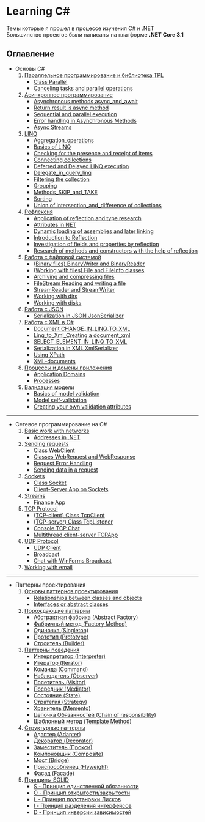 # Learning C#
Темы которые я прошел в процессе изучения C# и .NET    
Большинство проектов были написаны на платформе **.NET Core 3.1**
## Оглавление
+ Основы C#  
  1) [Параллельное программирование и библиотека TPL](https://github.com/Sempaku/Learning_CSharp/tree/master/Basics%20of%20C%23/Parallel%20programming%20and%20the%20TPL%20library)  
      - [Class Parallel](https://github.com/Sempaku/Learning_CSharp/tree/master/Basics%20of%20C%23/Parallel%20programming%20and%20the%20TPL%20library/Class%20Parallel)  
      - [Canceling tasks and parallel operations](https://github.com/Sempaku/Learning_CSharp/tree/master/Basics%20of%20C%23/Parallel%20programming%20and%20the%20TPL%20library/Canceling%20tasks%20and%20parallel%20operations)  
  2) [Aсинхронное программирование](https://github.com/Sempaku/Learning_CSharp/tree/master/Basics%20of%20C%23/Asynchronous%20programming)
      - [Asynchronous methods,async_and_await](https://github.com/Sempaku/Learning_CSharp/tree/master/Basics%20of%20C%23/Asynchronous%20programming/Asynchronous%20methods%2Casync_and_await)  
      - [Return result is async method](https://github.com/Sempaku/Learning_CSharp/tree/master/Basics%20of%20C%23/Asynchronous%20programming/Return_result_is_async%20method)  
      - [Sequential and parallel execution](https://github.com/Sempaku/Learning_CSharp/tree/master/Basics%20of%20C%23/Asynchronous%20programming/Sequential%20and%20parallel%20execution)  
      - [Error handling in Asynchronous Methods](https://github.com/Sempaku/Learning_CSharp/tree/master/Basics%20of%20C%23/Asynchronous%20programming/Error%20handling%20in%20Asynchronous%20Methods)  
      - [Async Streams](https://github.com/Sempaku/Learning_CSharp/tree/master/Basics%20of%20C%23/Asynchronous%20programming/Asynchronous%20Streams)  
  3) [LINQ](https://github.com/Sempaku/Learning_CSharp/tree/master/Basics%20of%20C%23/LINQ)
      - [Aggregation_operations](https://github.com/Sempaku/Learning_CSharp/tree/master/Basics%20of%20C%23/LINQ/Aggregation_operations)
      - [Basics of LINQ](https://github.com/Sempaku/Learning_CSharp/tree/master/Basics%20of%20C%23/LINQ/Basics%20of%20LINQ)
      - [Checking for the presence and receipt of items](https://github.com/Sempaku/Learning_CSharp/tree/master/Basics%20of%20C%23/LINQ/Checking%20for%20the%20presence%20and%20receipt%20of%20items)
      - [Connecting collections](https://github.com/Sempaku/Learning_CSharp/tree/master/Basics%20of%20C%23/LINQ/Connecting%20collections)
      - [Deferred and Delayed LINQ execution](https://github.com/Sempaku/Learning_CSharp/tree/master/Basics%20of%20C%23/LINQ/Deferred%20and%20Delayed%20LINQ%20execution)
      - [Delegate_in_query_linq](https://github.com/Sempaku/Learning_CSharp/tree/master/Basics%20of%20C%23/LINQ/Delegate_in_query_linq)
      - [Filtering the collection](https://github.com/Sempaku/Learning_CSharp/tree/master/Basics%20of%20C%23/LINQ/Filtering%20the%20collection)
      - [Grouping](https://github.com/Sempaku/Learning_CSharp/tree/master/Basics%20of%20C%23/LINQ/Grouping)
      - [Methods_SKIP_and_TAKE](https://github.com/Sempaku/Learning_CSharp/tree/master/Basics%20of%20C%23/LINQ/Methods_SKIP_and_TAKE)
      - [Sorting](https://github.com/Sempaku/Learning_CSharp/tree/master/Basics%20of%20C%23/LINQ/Sorting)
      - [Union of intersection_and_difference of collections](https://github.com/Sempaku/Learning_CSharp/tree/master/Basics%20of%20C%23/LINQ/Union%20of%20intersection_and_difference%20of%20collections)      
  4) [Рефлексия](https://github.com/Sempaku/Learning_CSharp/tree/master/Basics%20of%20C%23/Reflection)
      - [Application of reflection and type research](https://github.com/Sempaku/Learning_CSharp/tree/master/Basics%20of%20C%23/Reflection/Application%20of%20reflection%20and%20type%20research)
      - [Attributes in NET](https://github.com/Sempaku/Learning_CSharp/tree/master/Basics%20of%20C%23/Reflection/Attributes%20in%20NET)
      - [Dynamic loading of assemblies and later linking](https://github.com/Sempaku/Learning_CSharp/tree/master/Basics%20of%20C%23/Reflection/Dynamic%20loading%20of%20assemblies%20and%20later%20linking)
      - [Introduction to Reflection](https://github.com/Sempaku/Learning_CSharp/tree/master/Basics%20of%20C%23/Reflection/Introduction%20to%20Reflection)
      - [Investigation of fields and properties by reflection](https://github.com/Sempaku/Learning_CSharp/tree/master/Basics%20of%20C%23/Reflection/Investigation%20of%20fields%20and%20properties%20by%20reflection)
      - [Research of methods and constructors with the help of reflection](https://github.com/Sempaku/Learning_CSharp/tree/master/Basics%20of%20C%23/Reflection/Research%20of%20methods%20and%20constructors%20with%20the%20help%20of%20reflection)
  5) [Работа с файловой системой](https://github.com/Sempaku/Learning_CSharp/tree/master/Basics%20of%20C%23/Working%20with%20the%20File%20System)
      - [(Binary files) BinaryWriter and BinaryReader](https://github.com/Sempaku/Learning_CSharp/tree/master/Basics%20of%20C%23/Working%20with%20the%20File%20System/(Binary%20files)%20BinaryWriter%20and%20BinaryReader)
      - [(Working with files) File and FileInfo classes](https://github.com/Sempaku/Learning_CSharp/tree/master/Basics%20of%20C%23/Working%20with%20the%20File%20System/(Working%20with%20files)%20File%20and%20FileInfo%20classes)
      - [Archiving and compressing files](https://github.com/Sempaku/Learning_CSharp/tree/master/Basics%20of%20C%23/Working%20with%20the%20File%20System/Archiving%20and%20compressing%20files)
      - [FileStream Reading and writing a file](https://github.com/Sempaku/Learning_CSharp/tree/master/Basics%20of%20C%23/Working%20with%20the%20File%20System/FileStream%20Reading%20and%20writing%20a%20file)
      - [StreamReader and StreamWriter](https://github.com/Sempaku/Learning_CSharp/tree/master/Basics%20of%20C%23/Working%20with%20the%20File%20System/StreamReader%20and%20StreamWriter)
      - [Working with dirs](https://github.com/Sempaku/Learning_CSharp/tree/master/Basics%20of%20C%23/Working%20with%20the%20File%20System/Working%20with%20dirs)
      - [Working with disks](https://github.com/Sempaku/Learning_CSharp/tree/master/Basics%20of%20C%23/Working%20with%20the%20File%20System/Working%20with%20disks)  
  6) [Работа с JSON](https://github.com/Sempaku/Learning_CSharp/tree/master/Basics%20of%20C%23/Working%20with%20JSON)
      - [Serialization in JSON JsonSerializer](https://github.com/Sempaku/Learning_CSharp/tree/master/Basics%20of%20C%23/Working%20with%20JSON/Serialization%20in%20JSON%20JsonSerializer)
  7) [Работа с XML в C#](https://github.com/Sempaku/Learning_CSharp/tree/master/Basics%20of%20C%23/Working%20with%20XML%20in%20C%23)
      - [Document CHANGE_IN_LINQ_TO_XML](https://github.com/Sempaku/Learning_CSharp/tree/master/Basics%20of%20C%23/Working%20with%20XML%20in%20C%23/Document%20CHANGE_IN_LINQ_TO_XML)
      - [Linq_to_Xml_Creating a document_xml](https://github.com/Sempaku/Learning_CSharp/tree/master/Basics%20of%20C%23/Working%20with%20XML%20in%20C%23/Linq_to_Xml_Creating%20a%20document_xml)
      - [SELECT_ELEMENT_IN_LINQ_TO_XML](https://github.com/Sempaku/Learning_CSharp/tree/master/Basics%20of%20C%23/Working%20with%20XML%20in%20C%23/SELECT_ELEMENT_IN_LINQ_TO_XML)
      - [Serialization in XML XmlSerializer](https://github.com/Sempaku/Learning_CSharp/tree/master/Basics%20of%20C%23/Working%20with%20XML%20in%20C%23/Serialization%20in%20XML%20XmlSerializer)
      - [Using XPath](https://github.com/Sempaku/Learning_CSharp/tree/master/Basics%20of%20C%23/Working%20with%20XML%20in%20C%23/Using%20XPath)
      - [XML-documents](https://github.com/Sempaku/Learning_CSharp/tree/master/Basics%20of%20C%23/Working%20with%20XML%20in%20C%23/XML-documents)
  8) [Процессы и домены приложения](https://github.com/Sempaku/Learning_CSharp/tree/master/Basics%20of%20C%23/Processes%20and%20Application%20domains)
      - [Application Domains](https://github.com/Sempaku/Learning_CSharp/tree/master/Basics%20of%20C%23/Processes%20and%20Application%20domains/Application%20Domains)
      - [Processes](https://github.com/Sempaku/Learning_CSharp/tree/master/Basics%20of%20C%23/Processes%20and%20Application%20domains/Processes)
  9) [Валидация модели](https://github.com/Sempaku/Learning_CSharp/tree/master/Basics%20of%20C%23/Validation%20of%20the%20model)
      - [Basics of model validation](https://github.com/Sempaku/Learning_CSharp/tree/master/Basics%20of%20C%23/Validation%20of%20the%20model/Basics%20of%20model%20validation)
      - [Model self-validation](https://github.com/Sempaku/Learning_CSharp/tree/master/Basics%20of%20C%23/Validation%20of%20the%20model/Model%20self-validation)
      - [Creating your own validation attributes](https://github.com/Sempaku/Learning_CSharp/tree/master/Basics%20of%20C%23/Validation%20of%20the%20model/Creating%20your%20own%20validation%20attributes)
____
+ Сетевое программирование на C#  
  1) [Basic work with networks](https://github.com/Sempaku/Learning_CSharp/tree/master/Network%20programming/Basic%20work%20with%20networks)
      - [Addresses in .NET](https://github.com/Sempaku/Learning_CSharp/tree/master/Network%20programming/Basic%20work%20with%20networks/Addresses%20in%20.NET)
  2) [Sending requests](https://github.com/Sempaku/Learning_CSharp/tree/master/Network%20programming/Sending%20requests)
      - [Class WebClient](https://github.com/Sempaku/Learning_CSharp/tree/master/Network%20programming/Sending%20requests/Class%20WebClient)
      - [Classes WebRequest and WebResponse](https://github.com/Sempaku/Learning_CSharp/tree/master/Network%20programming/Sending%20requests/Classes%20WebRequest%20and%20WebResponse)
      - [Request Error Handling](https://github.com/Sempaku/Learning_CSharp/tree/master/Network%20programming/Sending%20requests/Request%20Error%20Handling)
      - [Sending data in a request](https://github.com/Sempaku/Learning_CSharp/tree/master/Network%20programming/Sending%20requests/Sending%20data%20in%20a%20request)
  3) [Sockets](https://github.com/Sempaku/Learning_CSharp/tree/master/Network%20programming/Sockets)
      - [Class Socket](https://github.com/Sempaku/Learning_CSharp/tree/master/Network%20programming/Sockets/Class%20Socket)  
      - [Client-Server App on Sockets](https://github.com/Sempaku/Learning_CSharp/tree/master/Network%20programming/Sockets/Client-Server%20App%20on%20Sockets)
  4) [Streams](https://github.com/Sempaku/Learning_CSharp/tree/master/Network%20programming/Streams/)
      - [Finance App](https://github.com/Sempaku/Learning_CSharp/tree/master/Network%20programming/Streams/FinanceApp)
  5) [TCP Protocol](https://github.com/Sempaku/Learning_CSharp/tree/master/Network%20programming/TCP%20Protocol)
      - [(TCP-client) Class TcpClient](https://github.com/Sempaku/Learning_CSharp/tree/master/Network%20programming/TCP%20Protocol/TCP-client_Class_TcpClient)
      - [(TCP-server) Class TcpListener](https://github.com/Sempaku/Learning_CSharp/tree/master/Network%20programming/TCP%20Protocol/TCP-server_Class_TcpListener)
      - [Console TCP Chat](https://github.com/Sempaku/Learning_CSharp/tree/master/Network%20programming/TCP%20Protocol/Console%20TCP%20Chat)
      - [Multithread client-server TCPApp](https://github.com/Sempaku/Learning_CSharp/tree/master/Network%20programming/TCP%20Protocol/Multithread%20cl-sv%20TCPApp)
  6) [UDP Protocol](https://github.com/Sempaku/Learning_CSharp/tree/master/Network%20programming/UDP%20Protocol)
      - [UDP Client](https://github.com/Sempaku/Learning_CSharp/tree/master/Network%20programming/UDP%20Protocol/UDP%20Client)
      - [Broadcast](https://github.com/Sempaku/Learning_CSharp/tree/master/Network%20programming/UDP%20Protocol/Broadcast)
      - [Chat with WinForms Broadcast](https://github.com/Sempaku/Learning_CSharp/tree/master/Network%20programming/UDP%20Protocol/Chat%20with%20WinForms%20Broadcast)
  7) [Working with email](https://github.com/Sempaku/Learning_CSharp/tree/master/Network%20programming/Working%20with%20email)
____
+ Паттерны проектирования
  1) [Основы паттернов проектирования](https://github.com/Sempaku/Learning_CSharp/tree/master/Design%20patterns/Fundamentals%20of%20Design%20patterns)
      - [Relationships between classes and objects](https://github.com/Sempaku/Learning_CSharp/tree/master/Design%20patterns/Fundamentals%20of%20Design%20patterns/Relationships%20between%20classes%20and%20objects)
      - [Interfaces or abstract classes](https://github.com/Sempaku/Learning_CSharp/tree/master/Design%20patterns/Fundamentals%20of%20Design%20patterns/Interfaces%20or%20abstract%20classes)
  2) [Порождающие паттерны](https://github.com/Sempaku/Learning_CSharp/tree/master/Design%20patterns/Generating%20patterns)
      - [Абстрактная фабрика (Abstract Factory)](https://github.com/Sempaku/Learning_CSharp/tree/master/Design%20patterns/Generating%20patterns/Абстрактная%20фабрика%20(Abstract%20Factory))
      - [Фабричный метод (Factory Method)](https://github.com/Sempaku/Learning_CSharp/tree/master/Design%20patterns/Generating%20patterns/Фабричный%20метод%20(Factory%20Method))
      - [Одиночка (Singleton)](https://github.com/Sempaku/Learning_CSharp/tree/master/Design%20patterns/Generating%20patterns/Одиночка%20(Singleton))
      - [Прототип (Prototype)](https://github.com/Sempaku/Learning_CSharp/tree/master/Design%20patterns/Generating%20patterns/Прототип%20(Prototype))
      - [Строитель (Builder)](https://github.com/Sempaku/Learning_CSharp/tree/master/Design%20patterns/Generating%20patterns/Строитель%20(Builder))
  3) [Паттерны поведения](https://github.com/Sempaku/Learning_CSharp/tree/master/Design%20patterns/Patterns%20of%20behavior)
      - [Интерпретатор (Interpreter)](https://github.com/Sempaku/Learning_CSharp/tree/master/Design%20patterns/Patterns%20of%20behavior/Интерпретатор%20(Interpreter))
      - [Итератор (Iterator)](https://github.com/Sempaku/Learning_CSharp/tree/master/Design%20patterns/Patterns%20of%20behavior/Итератор%20(Iterator))
      - [Команда (Command)](https://github.com/Sempaku/Learning_CSharp/tree/master/Design%20patterns/Patterns%20of%20behavior/Команда%20(Command))
      - [Наблюдатель (Observer)](https://github.com/Sempaku/Learning_CSharp/tree/master/Design%20patterns/Patterns%20of%20behavior/Наблюдатель%20(Observer))
      - [Посетитель (Visitor)](https://github.com/Sempaku/Learning_CSharp/tree/master/Design%20patterns/Patterns%20of%20behavior/Посетитель%20(Visitor))
      - [Посредник (Mediator)](https://github.com/Sempaku/Learning_CSharp/tree/master/Design%20patterns/Patterns%20of%20behavior/Посредник%20(Mediator))
      - [Состояние (State)](https://github.com/Sempaku/Learning_CSharp/tree/master/Design%20patterns/Patterns%20of%20behavior/Состояние%20(State))
      - [Стратегия (Strategy)](https://github.com/Sempaku/Learning_CSharp/tree/master/Design%20patterns/Patterns%20of%20behavior/Стратегия%20(Strategy))
      - [Хранитель (Memento)](https://github.com/Sempaku/Learning_CSharp/tree/master/Design%20patterns/Patterns%20of%20behavior/Хранитель%20(Memento))
      - [Цепочка Обязанностей (Chain of responsibility)](https://github.com/Sempaku/Learning_CSharp/tree/master/Design%20patterns/Patterns%20of%20behavior/Цепочка%20Обязанностей%20(Chain%20of%20responsibility))
      - [Шаблонный метод (Template Method)](https://github.com/Sempaku/Learning_CSharp/tree/master/Design%20patterns/Patterns%20of%20behavior/Шаблонный%20метод%20(Template%20Method))
  4) [Структурные паттерны](https://github.com/Sempaku/Learning_CSharp/tree/master/Design%20patterns/Structural%20patterns)
      - [Адаптер (Adapter)](https://github.com/Sempaku/Learning_CSharp/tree/master/Design%20patterns/Structural%20patterns/Адаптер%20(Adapter)) 
      - [Декоратор (Decorator)](https://github.com/Sempaku/Learning_CSharp/tree/master/Design%20patterns/Structural%20patterns/Декоратор%20(Decorator))
      - [Заместитель (Прокси)](https://github.com/Sempaku/Learning_CSharp/tree/master/Design%20patterns/Structural%20patterns/Заместитель%20(Прокси))
      - [Компоновщик (Composite)](https://github.com/Sempaku/Learning_CSharp/tree/master/Design%20patterns/Structural%20patterns/Компоновщик%20(Composite))
      - [Мост (Bridge)](https://github.com/Sempaku/Learning_CSharp/tree/master/Design%20patterns/Structural%20patterns/Мост%20(Bridge))
      - [Приспособленец (Flyweight)](https://github.com/Sempaku/Learning_CSharp/tree/master/Design%20patterns/Structural%20patterns/Приспособленец%20(Flyweight))
      - [Фасад (Facade)](https://github.com/Sempaku/Learning_CSharp/tree/master/Design%20patterns/Structural%20patterns/Фасад%20(Facade))
  5) [Принципы SOLID](https://github.com/Sempaku/Learning_CSharp/tree/master/Design%20patterns/Solid)
      - [S - Принцип единственной обязанности](https://github.com/Sempaku/Learning_CSharp/tree/master/Design%20patterns/Solid/(S)%20Single%20responsibility%20principle)
      - [O - Принцип открытости/закрытости](https://github.com/Sempaku/Learning_CSharp/tree/master/Design%20patterns/Solid/(O)%20Open_Closed%20Principle)
      - [L - Принцип подстановки Лисков](https://github.com/Sempaku/Learning_CSharp/tree/master/Design%20patterns/Solid/(L)%20Liskov%20Substitution%20Principle)
      - [I - Принцип разделения интерфейсов](https://github.com/Sempaku/Learning_CSharp/tree/master/Design%20patterns/Solid/(I)%20Interface%20Segregation%20Principle)
      - [D - Принцип инверсии зависимостей](https://github.com/Sempaku/Learning_CSharp/tree/master/Design%20patterns/Solid/(D)%20Dependency%20Inversion%20Principle)
      
